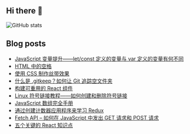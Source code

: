 ## Hi there 👋


![GitHub stats](https://github-readme-stats-sigma-five.vercel.app/api?username=humilitas&show_icons=true)  

## Blog posts
<!-- BLOG-POST-LIST:START -->
- [JavaScript 变量提升——let/const 定义的变量与 var 定义的变量有何不同](https://www.freecodecamp.org/chinese/news/javascript-let-and-const-hoisting/)
- [HTML 中的空格](https://www.freecodecamp.org/chinese/news/html-space-how-to-add-spaces/)
- [使用 CSS 制作丝带效果](https://www.freecodecamp.org/chinese/news/make-a-css-only-ribbon/)
- [什么是 .gitkeep？如何让 Git 追踪空文件夹](https://www.freecodecamp.org/chinese/news/what-is-gitkeep/)
- [构建可重用的 React 组件](https://www.freecodecamp.org/chinese/news/how-to-create-a-truly-reusable-react-component-from-scratch/)
- [Linux 符号链接教程——如何创建和删除符号链接](https://www.freecodecamp.org/chinese/news/symlink-tutorial-in-linux-how-to-create-and-remove-a-symbolic-link/)
- [JavaScript 数组完全手册](https://www.freecodecamp.org/chinese/news/the-javascript-array-handbook/)
- [通过创建计数器应用程序来学习 Redux](https://www.freecodecamp.org/chinese/news/learn-redux-by-making-a-counter-application/)
- [Fetch API – 如何在 JavaScript 中发出 GET 请求和 POST 请求](https://www.freecodecamp.org/chinese/news/how-to-make-api-calls-with-fetch/)
- [五个关键的 React 知识点](https://www.freecodecamp.org/chinese/news/5-react-lessons-tutorials-dont-teach/)
<!-- BLOG-POST-LIST:END -->
